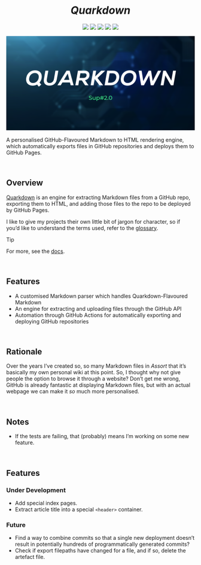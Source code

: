 <h1 align="center"> <em> Quarkdown </em> </h1>

<div align="center">
<img src="https://github.com/Sup2point0/Quarkdown/actions/workflows/tests.yml/badge.svg">
<img src="https://github.com/Sup2point0/Quarkdown/actions/workflows/quarkdown.yml/badge.svg">
<img src="https://github.com/Sup2point0/Quarkdown/actions/workflows/assort.yml/badge.svg">
<img src="https://github.com/Sup2point0/Quarkdown/actions/workflows/pycobytes.yml/badge.svg">
<img src="https://github.com/Sup2point0/Quarkdown/actions/workflows/antarctica.yml/badge.svg">
</div>

![quarkdown-title](.assets/title.png)

A personalised GitHub-Flavoured Markdown to HTML rendering engine, which automatically exports files in GitHub repositories and deploys them to GitHub Pages.


<br>


## Overview

[Quarkdown](docs/glossary.md) is an engine for extracting Markdown files from a GitHub repo, exporting them to HTML, and adding those files to the repo to be deployed by GitHub Pages.

I like to give my projects their own little bit of jargon for character, so if you’d like to understand the terms used, refer to the [glossary](docs/glossary.md).

> [!TIP]
> For more, see the [docs](docs/).


<br>


## Features

- A customised Markdown parser which handles Quarkdown-Flavoured Markdown
- An engine for extracting and uploading files through the GitHub API
- Automation through GitHub Actions for automatically exporting and deploying GitHub repositories


<br>


## Rationale

Over the years I’ve created so, so many Markdown files in *Assort* that it’s basically my own personal wiki at this point. So, I thought why not give people the option to browse it through a website? Don’t get me wrong, GitHub is already fantastic at displaying Markdown files, but with an actual webpage we can make it *so* much more personalised.


<br>


## Notes

- If the tests are failing, that (probably) means I’m working on some new feature.


<br>


## Features

### Under Development
- Add special index pages.
- Extract article title into a special `<header>` container.

### Future
- Find a way to combine commits so that a single new deployment doesn’t result in potentially hundreds of programmatically generated commits?
- Check if export filepaths have changed for a file, and if so, delete the artefact file.


<br>
